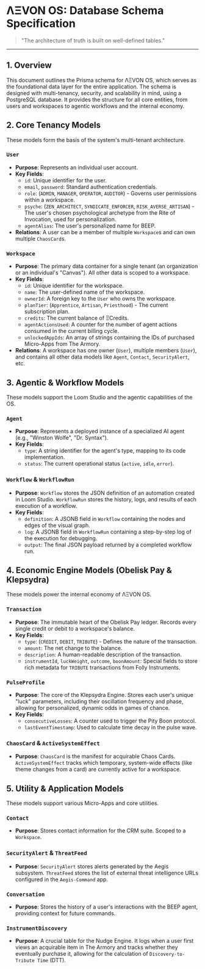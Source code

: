 # ΛΞVON OS: Database Schema Specification

> "The architecture of truth is built on well-defined tables."

---

## 1. Overview

This document outlines the Prisma schema for ΛΞVON OS, which serves as the foundational data layer for the entire application. The schema is designed with multi-tenancy, security, and scalability in mind, using a PostgreSQL database. It provides the structure for all core entities, from users and workspaces to agentic workflows and the internal economy.

## 2. Core Tenancy Models

These models form the basis of the system's multi-tenant architecture.

### `User`
-   **Purpose**: Represents an individual user account.
-   **Key Fields**:
    -   `id`: Unique identifier for the user.
    -   `email`, `password`: Standard authentication credentials.
    -   `role`: (`ADMIN`, `MANAGER`, `OPERATOR`, `AUDITOR`) - Governs user permissions within a workspace.
    -   `psyche`: (`ZEN_ARCHITECT`, `SYNDICATE_ENFORCER`, `RISK_AVERSE_ARTISAN`) - The user's chosen psychological archetype from the Rite of Invocation, used for personalization.
    -   `agentAlias`: The user's personalized name for BEEP.
-   **Relations**: A user can be a member of multiple `Workspace`s and can own multiple `ChaosCard`s.

### `Workspace`
-   **Purpose**: The primary data container for a single tenant (an organization or an individual's "Canvas"). All other data is scoped to a workspace.
-   **Key Fields**:
    -   `id`: Unique identifier for the workspace.
    -   `name`: The user-defined name of the workspace.
    -   `ownerId`: A foreign key to the `User` who owns the workspace.
    -   `planTier`: (`Apprentice`, `Artisan`, `Priesthood`) - The current subscription plan.
    -   `credits`: The current balance of ΞCredits.
    -   `agentActionsUsed`: A counter for the number of agent actions consumed in the current billing cycle.
    -   `unlockedAppIds`: An array of strings containing the IDs of purchased Micro-Apps from The Armory.
-   **Relations**: A workspace has one owner (`User`), multiple members (`User`), and contains all other data models like `Agent`, `Contact`, `SecurityAlert`, etc.

## 3. Agentic & Workflow Models

These models support the Loom Studio and the agentic capabilities of the OS.

### `Agent`
-   **Purpose**: Represents a deployed instance of a specialized AI agent (e.g., "Winston Wolfe", "Dr. Syntax").
-   **Key Fields**:
    -   `type`: A string identifier for the agent's type, mapping to its code implementation.
    -   `status`: The current operational status (`active`, `idle`, `error`).

### `Workflow` & `WorkflowRun`
-   **Purpose**: `Workflow` stores the JSON definition of an automation created in Loom Studio. `WorkflowRun` stores the history, logs, and results of each execution of a workflow.
-   **Key Fields**:
    -   `definition`: A JSONB field in `Workflow` containing the nodes and edges of the visual graph.
    -   `log`: A JSONB field in `WorkflowRun` containing a step-by-step log of the execution for debugging.
    -   `output`: The final JSON payload returned by a completed workflow run.

## 4. Economic Engine Models (Obelisk Pay & Klepsydra)

These models power the internal economy of ΛΞVON OS.

### `Transaction`
-   **Purpose**: The immutable heart of the Obelisk Pay ledger. Records every single credit or debit to a workspace's balance.
-   **Key Fields**:
    -   `type`: (`CREDIT`, `DEBIT`, `TRIBUTE`) - Defines the nature of the transaction.
    -   `amount`: The net change to the balance.
    -   `description`: A human-readable description of the transaction.
    -   `instrumentId`, `luckWeight`, `outcome`, `boonAmount`: Special fields to store rich metadata for `TRIBUTE` transactions from Folly Instruments.

### `PulseProfile`
-   **Purpose**: The core of the Klepsydra Engine. Stores each user's unique "luck" parameters, including their oscillation frequency and phase, allowing for personalized, dynamic odds in games of chance.
-   **Key Fields**:
    -   `consecutiveLosses`: A counter used to trigger the Pity Boon protocol.
    -   `lastEventTimestamp`: Used to calculate time decay in the pulse wave.

### `ChaosCard` & `ActiveSystemEffect`
-   **Purpose**: `ChaosCard` is the manifest for acquirable Chaos Cards. `ActiveSystemEffect` tracks which temporary, system-wide effects (like theme changes from a card) are currently active for a workspace.

## 5. Utility & Application Models

These models support various Micro-Apps and core utilities.

### `Contact`
-   **Purpose**: Stores contact information for the CRM suite. Scoped to a `Workspace`.

### `SecurityAlert` & `ThreatFeed`
-   **Purpose**: `SecurityAlert` stores alerts generated by the Aegis subsystem. `ThreatFeed` stores the list of external threat intelligence URLs configured in the `Aegis-Command` app.

### `Conversation`
-   **Purpose**: Stores the history of a user's interactions with the BEEP agent, providing context for future commands.

### `InstrumentDiscovery`
-   **Purpose**: A crucial table for the Nudge Engine. It logs when a user first views an acquirable item in The Armory and tracks whether they eventually purchase it, allowing for the calculation of `Discovery-to-Tribute Time` (DTT).
